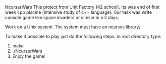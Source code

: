 NcurserWars
This project from Unit Factory (42 school).
Its was end of first week cpp piscine (intensive study of c++ language). Our task was write console game like space invaders or similar in a 2 days.

Work on a Unix system. The system must have an ncurses library;

To make it possible to play just do the following steps:
In root directory type: 
1) make <br>
2) ./NcurserWars <br>
3) Enjoy the game!
<br>
